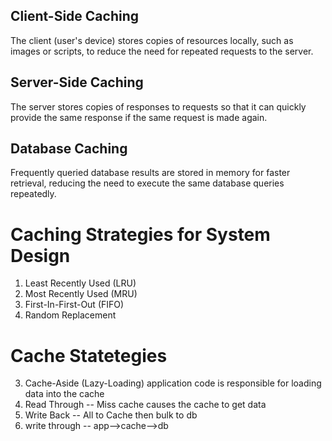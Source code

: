 ## Client-Side Caching
The client (user's device) stores copies of resources locally, such as images or scripts, to reduce the need for repeated requests to the server.

## Server-Side Caching
The server stores copies of responses to requests so that it can quickly provide the same response if the same request is made again.

## Database Caching
Frequently queried database results are stored in memory for faster retrieval, reducing the need to execute the same database queries repeatedly.


# Caching Strategies for System Design


1. Least Recently Used (LRU)
2. Most Recently Used (MRU)
3. First-In-First-Out (FIFO)
4. Random Replacement

# Cache Statetegies
3. Cache-Aside (Lazy-Loading) application code is responsible for loading data into the cache
4. Read Through -- Miss cache causes the cache to get data 
5. Write Back -- All to Cache then bulk to db
6. write through -- app-->cache-->db